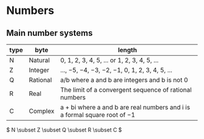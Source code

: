# Numbers

## Main number systems

type | byte | length |
--- | --- | --- |
N | Natural | 0, 1, 2, 3, 4, 5, ... or 1, 2, 3, 4, 5, ... |
Z | Integer | ..., −5, −4, −3, −2, −1, 0, 1, 2, 3, 4, 5, ... |
Q | Rational | a/b where a and b are integers and b is not 0 |
R | Real | The limit of a convergent sequence of rational numbers |
C | Complex | a + bi where a and b are real numbers and i is a formal square root of −1 |

$ N \subset Z \subset Q \subset R \subset C $
